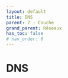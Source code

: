 ```yaml
---
layout: default
title: DNS
parent: 7 - Couche
grand_parent: Réseaux
has_toc: false
# nav_order: 0
---
```


# DNS
